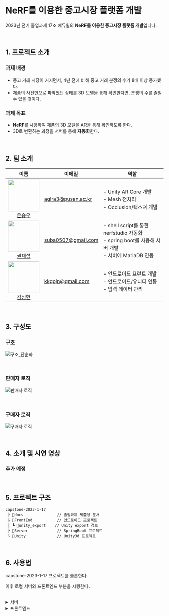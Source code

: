 # NeRF를 이용한 중고시장 플랫폼 개발

2023년 전기 졸업과제 17조 에듀윌의 **NeRF를 이용한 중고시장 플랫폼 개발**입니다.

<br>

## 1. 프로젝트 소개

### 과제 배경

- 중고 거래 시장이 커지면서, 4년 전에 비해 중고 거래 분쟁의 수가 8배 이상 증가했다.
- 제품의 사진만으로 파악했던 상태를 3D 모델을 통해 확인한다면, 분쟁의 수를 줄일 수 있을 것이다.

### 과제 목표

- **NeRF**를 사용하여 제품의 3D 모델을 AR을 통해 확인하도록 한다.
- 3D로 변환하는 과정을 서버를 통해 **자동화**한다.

<br>

## 2. 팀 소개

| 이름                                                                                                                                     | 이메일             | 역할                                                                                                   |
| ---------------------------------------------------------------------------------------------------------------------------------------- | ------------------ | ------------------------------------------------------------------------------------------------------ |
| <img src="https://github.com/aglra3.png" width="100"> <br> <div align="center"> [은승우](https://github.com/aglra3) </div>               | aglra3@pusan.ac.kr | - Unity AR Core 개발 <br>- Mesh 전처리<br>- Occlusion/택스쳐 개발                                      |
| <img src="https://github.com/JaesubKwon.png" width="100"> <br> <div align="center">[권재섭](https://github.com/JaesubKwon) </div>        | suba0507@gmail.com | - shell script를 통한 nerfstudio 자동화 <br>- spring boot를 사용해 서버 개발 <br>- 서버에 MariaDB 연동 |
| <img src="https://github.com/SeonghyeonKim.png" width="100"> <br> <div align="center"> [김성현](https://github.com/SeonghyeonKim) </div> | kkgojn@gmail.com   | - 안드로이드 프런트 개발 <br>- 안드로이드/유니티 연동 <br>- 입력 데이터 관리                           |

<br>

## 3. 구성도

### 구조

![구조_단순화](https://github.com/pnucse-capstone/capstone-2023-1-17/assets/48244988/6b6aac58-7392-406b-9299-57760340d941)

<br>

### 판매자 로직

![판매자 로직](https://github.com/pnucse-capstone/capstone-2023-1-17/assets/48244988/092c52d7-e3e9-431e-ae17-b4a884aec510)

<br>

### 구매자 로직

![구매자 로직](https://github.com/pnucse-capstone/capstone-2023-1-17/assets/48244988/40d202cb-e6f2-47e2-b707-7cf18ce3fc8f)

<br>

## 4. 소개 및 시연 영상

### 추가 예정

<br>

## 5. 프로젝트 구조

```
capstone-2023-1-17
 ┣ 📂docs               // 졸업과제 제출용 문서
 ┣ 📂FrontEnd           // 안드로이드 프로젝트
 ┃ ┗ 📂unity_export    // Unity export 경로
 ┣ 📂Server             // SpringBoot 프로젝트
 ┗ 📂Unity              // Unity3d 프로젝트
```

<br>

## 6. 사용법

capstone-2023-1-17 프로젝트를 클론한다.

이후 로컬 서버와 프론트엔드 부분을 시행한다.

<br>

<details>
<summary>서버</summary>
<div>

### <<필요 소프트웨어>>

Docker and nvidia GPU drivers, capable of working with CUDA 11.8, must be installed.

### <<docker image를 사용해 server+nerfstudio docker container 생성>>

docker pull jaesubkwon/nerfserver:1.0.1

docker run --gpus all -v C:\d\nerfserver\data:/workspace/ ^
-v C:\d\nerfserver\.cache:/home/user/.cahce/ ^
-p 3389:3389 ^
--name nerfserver -it jaesubkwon/nerfserver:1.0.1

### <<docker image를 사용해 MariaDB docker container 생성>>

docker pull mariadb

docker run --name mariadb -p 3306:3306 -e MYSQL_ROOT_PASSWORD=root mariadb

### <<docker network container 생성 후, 해당 network container에 'nerfserver', 'mariadb' container를 연결>>

docker network create internalNetwork

docker network connect internalNetwork nerfserver

docker network connect internalNetwork mariadb

### <<MariaDB에 DB 생성 후 table 생성>>

이름이 'nerf' 인 DB 생성.
아래 쿼리를 사용해 'nerf' DB에 테이블 'post', 'meshInfo' 생성.

```
CREATE TABLE `post` (
    `id`				bigint(20)    NOT NULL AUTO_INCREMENT,
    `userId`			bigint(20)    NOT NULL,
    `title`				varchar(3000) NOT NULL,
    `content`			varchar(3000) NOT NULL,
    `price`				bigint(20)    NOT NULL,
    `date`				datetime	  NOT NULL,
    `numberOfImages`		bigint(20)    NOT NULL,
    `state`				varchar(100) NOT NULL,
    PRIMARY KEY (`id`)
);

CREATE TABLE `meshInfo` (
    `id`		bigint(20)    NOT NULL,
    `xSize`		double,
    `ySize`		double,
    `zSize`		double,
    PRIMARY KEY (`id`)
);
```

### <<서버 실행 준비>>

서버파일 빌드 후, 생성된 .jar 파일을 'nerfserver' container의 /workspace/ 에 위치시키기.
test.sh 파일을 'nerfserver' container의 /workspace/ 에 위치시키기.

### <<'nerfserver' container에서 .jar 파일을 통해 서버 실행>>

예시: java -jar server.jar

<br>

</div>
</details>

<details>
<summary>프론트엔드</summary>
<div>

### 0. 의존성

**유니티**

- Unity 2022.3.4f1
- Unity XR Plugin Manager 4.4.0
- AR Foundation 5.0.7
- Google ARCore XR Plugin 5.0.7

<br>

**안드로이드**

- minSdk 24
- compileSDK 33
- targetSDK 33
- NDK 25.2.9519653
- Android Gradle plugin 7.4.2
- Volley 1.2.1
- gson 2.10.1

<br>

### 1. Unity 설정하기

- 서버 설정하기

  Assets/\_Scripts 폴더의 connection 스크립트에서
  URL 변수에 서버의 주소를 입력한다.

  ```
  public class Connection : MonoBehaviour
  {
      ...
      private string URL = "http://172.22.61.33:3389";
      ...
  }
  ```

<br>

### 2. Unity 프로젝트를 안드로이드 플랫폼으로 export 하기

- 안드로이드 플랫폼으로 변경하기

  Android로 플랫폼을 변경한 후, Switch Platform을 선택한다.

  <img width="500" alt="스크린샷 2023-10-25 071717" src="https://github.com/pnucse-capstone/capstone-2023-1-17/assets/48244988/5f880ae8-fea8-41ed-8a82-d61401319a22">

<br>

- export 하기

  export 위치는 FrontEnd의 unity_export 폴더로 설정한다.

<br>

### 3. 안드로이드 설정 변경하기

Gradle 파일이 변경되는 경우 **Sync Now**를 클릭하며 최신화해야 한다.

현재는 졸업과제 발표를 위해, 서버에 3개의 전처리된 결과를 입력한 후 시작한다.

현재 사진을 추가하는 기능은 막아놓은 상태이다.

<br>

- **xrmanifest.androidlib 주석처리하기**

  현재 프로젝트의 **Unity XR Plugin Manager**가 4.4.0 버전으로 설치되어있어, export 시 xrmanifest.androidlib가 생긴다. 이전 버전으로 설치되어 있는 경우, 파일이 없을 수 있다.

  ![의존성](https://github.com/pnucse-capstone/capstone-2023-1-17/assets/48244988/16c6f5cf-00b8-41f8-9fb3-a1b3115406c3)

  ```
  // unityLibrary build.gradle
  dependencies {
      ...
      // implementation project('xrmanifest.androidlib')
  }
  ```

  <br>

- **NDK 경로 수정하기**

  NDK가 설치되어 있지 않다면,

  **File - Settings - Appearance & Behavior - System Settings - Android SDK**

  에서 NDK를 설치한 후,
  android.ndkDirectory를 설치된 NDK 위치로 변경한다.

  ![ndk](https://github.com/pnucse-capstone/capstone-2023-1-17/assets/48244988/36cb62ac-62d7-4565-8637-0f3d92498e32)

  윈도우 기준, 대부분

  **"C:/Program Files/Unity/Hub/Editor/2022.3.4f1/Editor/Data/PlaybackEngines/AndroidPlayer/NDK"**

  로 변경하면 된다.

  ```
  // unityLibrary build.gradle
  def BuildIl2Cpp(String workingDir, String configuration, String architecture, String abi, String[] staticLibraries) {
      ...
      commandLineArgs.add("--tool-chain-path=" + android.ndkDirectory) // android.ndkDirectory 변경
      ...
  }
  ```

  <br>

- **unityLibrary Manifests 수정하기**

  intent-filter는 안드로이드의 진입점을 의미한다.
  unity 어플과 안드로이드 어플이 각각 설치되기를 원하지 않는다면,
  intent-filter를 삭제해야한다.

  ![캡처](https://github.com/pnucse-capstone/capstone-2023-1-17/assets/48244988/011cfd9a-d51c-4086-82ab-d1f714704635)

  ```
  <activity android:name="com.unity3d.player.UnityPlayerActivity" android:theme="@style/UnityThemeSelector" android:screenOrientation="fullUser" android:launchMode="singleTask" android:configChanges="mcc|mnc|locale|touchscreen|keyboard|keyboardHidden|navigation|orientation|screenLayout|uiMode|screenSize|smallestScreenSize|fontScale|layoutDirection|density" android:resizeableActivity="false" android:hardwareAccelerated="false" android:exported="true">
    <!-- 삭제
    <intent-filter>
      <category android:name="android.intent.category.LAUNCHER" />
      <action android:name="android.intent.action.MAIN" />
    </intent-filter>
    -->
    <meta-data android:name="unityplayer.UnityActivity" android:value="true" />
    <meta-data android:name="notch_support" android:value="true" />
  </activity>
  ```

<br>

### 4. 빌드하기

- 서버 주소 입력하기

  app/assets/values/string.xml에 서버 주소를 입력한다.

  ![서버](https://github.com/pnucse-capstone/capstone-2023-1-17/assets/48244988/8ca4396e-a432-4527-ae72-9e74d77f952c)

현재는 로컬 주소가 입력되어 있다.

  <br>

- 빌드하기

  **Run 'app'**을 통해 바로 실행하거나 apk 파일로 추출하여 실행한다.

</div>
</details>
